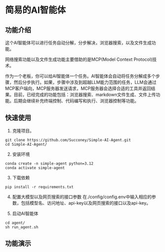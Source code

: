 # 简易的AI智能体
## 功能介绍
这个AI智能体可以进行任务自动分解，分步解决，浏览器搜索，以及文件生成功能。

网络搜索功能以及文件生成功能主要借助的是MCP(Model Context Protocol)技术。

作为一个老板，你可以给AI智能体一个任务。AI智能体会自动将任务分解成多个步骤，然后分步执行。如果，步骤中涉及到超越LLM能力范围的任务，LLM会通过MCP客户端向，MCP服务器发送请求，MCP服务器会选择合适的工具并返回结果。目前，已经完成的功能包括：浏览器搜索、markdown文件生成、文件上传功能。后期会继续补充终端控制、代码编写和执行、浏览器控制等功能。

## 快速使用
1. 克隆项目。
```
git clone https://github.com/Succoney/Simple-AI-Agent.git
cd Simple-AI-Agent/
```

2. 安装环境
```
conda create -n simple-agent python=3.12
conda activate simple-agent
```

3. 下载依赖
```
pip install -r requirements.txt
```

4. 配置大模型以及网页搜索的接口参数
在./config/config.env中输入相应的参数，包括模型名、访问地址、api-key以及网页搜索的接口以及api-key。

5. 启动AI智能体
```
cd agent/
sh run_agent.sh
```


## 功能演示
